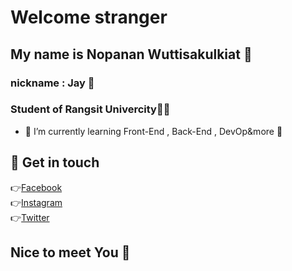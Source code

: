 # Welcome stranger

## My name is Nopanan Wuttisakulkiat 💜
### nickname : Jay 💜
### Student of Rangsit Univercity👨‍🎓
- 🌱 I’m currently learning Front-End , Back-End , DevOp&more 💜

## 💜 Get in touch
👉[Facebook](https://www.facebook.com/nopanan.jay.9)<br>
👉[Instagram](https://www.instagram.com/_nopanan.wt/)<br>
👉[Twitter](https://twitter.com/Jayjay4Q)<br>

## Nice to meet You 💜

<!--
**JAYJAY4QGIT/JAYJAY4QGIT** is a ✨ _special_ ✨ repository because its `README.md` (this file) appears on your GitHub profile.

Here are some ideas to get you started:

- 🔭 I’m currently working on ...
- 🌱 I’m currently learning ...
- 👯 I’m looking to collaborate on ...
- 🤔 I’m looking for help with ...
- 💬 Ask me about ...
- 📫 How to reach me: ...
- 😄 Pronouns: ...
- ⚡ Fun fact: ...
-->
